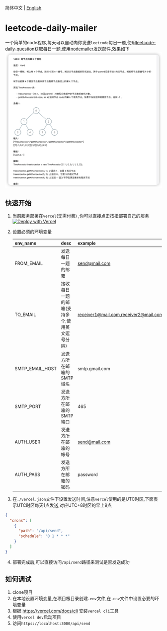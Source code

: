 简体中文 | [English](./README.md)
# leetcode-daily-mailer
一个简单的node程序,每天可以自动向你发送`leetcode`每日一题,使用[leetcode-daily-question](https://github.com/ruleeeer/leetcode-daily-question)获取每日一题,使用[nodemailer](https://www.npmjs.com/package/nodemailer)发送邮件,效果如下
![img.png](picture/2023-06-12_20.18.06.png)

## 快速开始
1. 当前服务部署在`vercel`(无需付费)
   ,你可以直接点击按扭部署自己的服务[![Deploy with Vercel](https://vercel.com/button)](https://vercel.com/new/clone?repository-url=https://github.com/ruleeeer/leetcode-daily-mailer&env=FROM_EMAIL&env=TO_EMAIL&env=SMTP_EMAIL_HOST&env=SMTP_PORT&env=AUTH_USER&env=AUTH_PASS&project-name=leetcode-daily-mailer&repository-name=leetcode-daily-mailer)
2. 设置必须的环境变量

   | env_name       | desc                     | example                               | require | default |
   |----------------|--------------------------|---------------------------------------|---------|---------|
   | FROM_EMAIL     | 发送每日一题的邮箱                | send@mail.com                         | true    |         |
   | TO_EMAIL       | 接收每日一题的邮箱(支持多个,使用英文逗号分隔) | receiver1@mail.com,receiver2@mail.com | true    |         |
   | SMTP_EMAIL_HOST| 发送方所在邮箱的SMTP域名           | smtp.gmail.com                        | true    |         |
   | SMTP_PORT| 发送方所在邮箱的SMTP端口           | 465                                   | false   | 465     |
   | AUTH_USER| 发送方所在邮箱的帐号               | send@mail.com                         | true    | |
   | AUTH_PASS| 发送方所在邮箱的密码               | password                              | true    | |
3. 在`./vercel.json`文件下设置发送时间,注意`vercel`使用的是UTC时区,下面表示UTC时区每天1点发送,对应UTC+8时区的早上9点
```json
{
  "crons": [
    {
      "path": "/api/send",
      "schedule": "0 1 * * *"
    }
  ]
}
```

4. 部署完成后,可以直接访问`/api/send`路径来测试是否发送成功

## 如何调试
1. clone项目
2. 在本地设置环境变量,在项目根目录创建`.env`文件,在`.env`文件中设置必要的环境变量
3. 根据 https://vercel.com/docs/cli 安装`vercel cli`工具
4. 使用`vercel dev`启动项目
5. 访问`https://localhost:3000/api/send`



